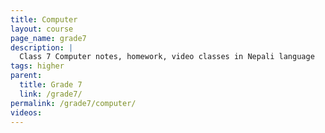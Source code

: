 ```yaml
---
title: Computer
layout: course
page_name: grade7
description: |
  Class 7 Computer notes, homework, video classes in Nepali language
tags: higher
parent:
  title: Grade 7
  link: /grade7/
permalink: /grade7/computer/
videos:
---
```

